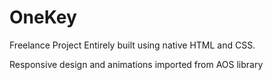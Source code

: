 # OneKey
Freelance Project
Entirely built using native HTML and CSS.

Responsive design and animations imported from AOS library
